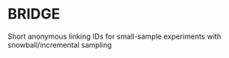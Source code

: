 # BRIDGE
Short anonymous linking IDs for small-sample experiments with snowball/incremental sampling
